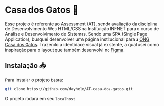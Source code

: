 # Casa dos Gatos 💙

Esse projeto é referente ao Assessment (AT), sendo avaliação da disciplina de Desenvolvimento Web HTML/CSS na Instituição INFNET para o curso de Análise e Desenvolvimento de Sistemas. 
Sendo uma SPA (Single Page Application), busquei desenvolver uma página institucional para a [ONG Casa dos Gatos](https://www.facebook.com/casadosgatoscuritiba/). Trazendo a identidade visual já existente, a qual usei como inspiração para o layout que também desenvolvi no [Figma](https://www.figma.com/file/nu7HC89MahjrG0o6BcByKT/ONG---Casa-dos-Gatos-%7C-Assesment?node-id=0%3A1).

## Instalação 📥

Para instalar o projeto basta:

```bash
git clone https://github.com/dayhele/AT-casa-dos-gatos.git
```

O projeto rodará em seu ``` localhost ```



